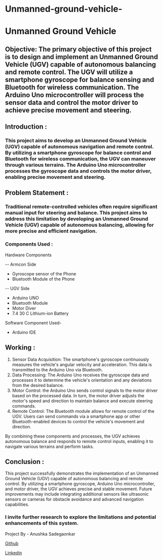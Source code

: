 # Unmanned-ground-vehicle-
# Unmanned Ground Vehicle   
## Objective: The primary objective of this project is to design and implement an Unmanned Ground Vehicle (UGV) capable of autonomous balancing and remote control. The UGV will utilize a smartphone gyroscope for balance sensing and Bluetooth for wireless communication. The Arduino Uno microcontroller will process the sensor data and control the motor driver to achieve precise movement and steering.
## Introduction : 
### This project aims to develop an Unmanned Ground Vehicle (UGV) capable of autonomous navigation and remote control. By utilizing a smartphone gyroscope for balance control and Bluetooth for wireless communication, the UGV can maneuver through various terrains. The Arduino Uno microcontroller processes the gyroscope data and controls the motor driver, enabling precise movement and steering.

## Problem Statement : 
### Traditional remote-controlled vehicles often require significant manual input for steering and balance. This project aims to address this limitation by developing an Unmanned Ground Vehicle (UGV) capable of autonomous balancing, allowing for more precise and efficient navigation.

### Components Used :
Hardware Components 

-- Armcon Side
- Gyroscope sensor of the Phone 
- Bluetooth Module of the Phone

-- UGV Side 
- Arduino UNO 
- Bluetooth Module 
- Motor Diver 
- 7.4 30 C Lithium-ion Battery 

Software Component Used- 
- Arduino IDE

## Working : 
1. Sensor Data Acquisition: The smartphone's gyroscope continuously measures the vehicle's angular velocity and acceleration. This data is transmitted to the Arduino Uno via Bluetooth.
2. Data Processing: The Arduino Uno receives the gyroscope data and processes it to determine the vehicle's orientation and any deviations from the desired balance.
3. Motor Control: the Arduino Uno sends control signals to the motor driver based on the processed data. In turn, the motor driver adjusts the motor's speed and direction to maintain balance and execute steering commands.
4. Remote Control: The Bluetooth module allows for remote control of the UGV. Users can send commands via a smartphone app or other Bluetooth-enabled devices to control the vehicle's movement and direction.

By combining these components and processes, the UGV achieves autonomous balance and responds to remote control inputs, enabling it to navigate various terrains and perform tasks. 

## Conclusion : 
This project successfully demonstrates the implementation of an Unmanned Ground Vehicle (UGV) capable of autonomous balancing and remote control. By utilizing a smartphone gyroscope, Arduino Uno microcontroller, and motor driver, the UGV achieves precise and stable movement. Future improvements may include integrating additional sensors like ultrasonic sensors or cameras for obstacle avoidance and advanced navigation capabilities.

### I invite further research to explore the limitations and potential enhancements of this system.

Project By - Anushka Sadegaonkar 

[Github](https://github.com/anushh13)

[Linkedin](https://www.linkedin.com/in/anushka-sadegaonkar/)







